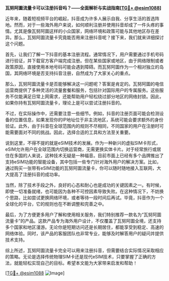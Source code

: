 **瓦努阿圖流量卡可以注册抖音吗？——全面解析与实战指南[[TG💪+ @esim1088](https://t.me/s/esim1088)]**

近年来，随着短视频平台的崛起，抖音成为许多人展示自我、分享生活的首选阵地。然而，对于一些海外用户来说，如何顺利注册并使用抖音却成了一件头疼的事情。尤其是像瓦努阿圖这样的小众国家，网络环境和政策可能与其他地区存在差异。那么，瓦努阿圖流量卡究竟能否用来注册抖音呢？接下来，我们就来详细探讨这个问题。

首先，让我们了解一下抖音的基本注册流程。通常情况下，用户需要通过手机号码进行验证，并下载官方客户端完成注册。但在某些国家或地区，由于网络限制或者政策原因，直接使用本地号码可能会遇到障碍。而瓦努阿圖作为一个相对独立的岛国，其网络环境是否支持抖音注册，自然成为了大家关心的重点。

那么，瓦努阿圖流量卡是否能够解决这一问题呢？答案是肯定的。瓦努阿圖的电信运营商提供了多种灵活的流量套餐和服务，包括针对国际用户的专属服务。这些服务不仅能满足日常上网需求，还能帮助用户轻松绕过部分地区的网络封锁。因此，如果你持有瓦努阿圖流量卡，理论上是可以尝试注册抖音的。

不过，在实际操作中，还需要注意一些细节。例如，抖音的注册页面可能会检测设备的位置信息，如果发现你的IP地址位于非主流地区，系统可能会要求额外的身份验证。此外，由于抖音在全球范围内的规则不尽相同，不同国家的用户在注册时可能需要面对不同的挑战。因此，选择合适的工具和方法至关重要。

说到这里，不得不提的就是eSIM技术的发展。作为一种新兴的虚拟SIM卡形式，eSIM允许用户在全球范围内切换运营商，无需更换实体卡片。对于经常旅行或居住在多国的人来说，这种技术无疑是一种福音。目前市面上已经有多个品牌推出了支持eSIM功能的智能设备，其中包括一些专门针对海外用户的解决方案。比如，通过购买一张带有eSIM功能的瓦努阿圖流量卡，你可以随时随地接入互联网，大大提高了注册抖音的成功率。

当然，除了技术手段之外，良好的心态和耐心也是成功的关键因素之一。有时候，即使一切准备就绪，也可能因为各种不可控因素导致失败。在这种情况下，不妨换个思路，比如尝试更换网络环境，或者等待一段时间后再试。毕竟，抖音作为一个全球化的平台，它的规则也在不断调整和完善之中。

最后，为了方便更多用户了解和使用相关服务，我们特别推荐一款名为“瓦努阿圖流量卡”的产品。这款产品专为海外用户设计，不仅覆盖了瓦努阿圖全境，还支持多个国家和地区漫游。无论你是短期访问还是长期居住，都能享受到稳定、高速的网络体验。同时，该产品的客服团队也非常专业，能够及时解答用户的疑问并提供技术支持。

综上所述，瓦努阿圖流量卡完全可以用来注册抖音，但需要结合实际情况采取相应的策略。无论是选择传统物理SIM卡还是现代eSIM技术，只要掌握了正确的方法，就能轻松实现自己的目标。希望本文能为大家带来启发和帮助！

[[TG💪+ @esim1088](https://t.me/s/esim1088) ![Image](https://i.postimg.cc/4NQfJmqS/Snipaste-2025-05-13-00-14-12.png)]